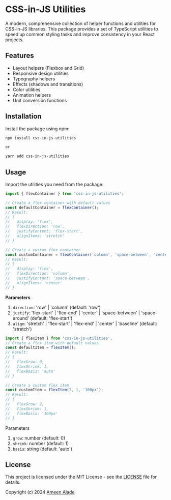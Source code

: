# CSS-in-JS Utilities

A modern, comprehensive collection of helper functions and utilities for CSS-in-JS libraries. This package provides a set of TypeScript utilities to speed up common styling tasks and improve consistency in your React projects.

## Features

- Layout helpers (Flexbox and Grid)
- Responsive design utilities
- Typography helpers
- Effects (shadows and transitions)
- Color utilities
- Animation helpers
- Unit conversion functions

## Installation

Install the package using npm:

```bash
npm install css-in-js-utilities

or

yarn add css-in-js-utilities
```

## Usage
Import the utilities you need from the package:

```typescript
import { flexContainer } from 'css-in-js-utilities';

// Create a flex container with default values
const defaultContainer = flexContainer();
// Result:
// {
//   display: 'flex',
//   flexDirection: 'row',
//   justifyContent: 'flex-start',
//   alignItems: 'stretch'
// }

// Create a custom flex container
const customContainer = flexContainer('column', 'space-between', 'center');
// Result:
// {
//   display: 'flex',
//   flexDirection: 'column',
//   justifyContent: 'space-between',
//   alignItems: 'center'
// }
```

**Parameters**
1. `direction`: 'row' | 'column' (default: 'row')
2. `justify`: 'flex-start' | 'flex-end' | 'center' | 'space-between' | 'space-around' (default: 'flex-start')
3. `align`: 'stretch' | 'flex-start' | 'flex-end' | 'center' | 'baseline' (default: 'stretch')

```typescript
import { flexItem } from 'css-in-js-utilities';
// Create a flex item with default values
const defaultItem = flexItem();
// Result:
// {
//   flexGrow: 0,
//   flexShrink: 1,
//   flexBasis: 'auto'
// }

// Create a custom flex item
const customItem = flexItem(2, 1, '100px');
// Result:
// {
//   flexGrow: 2,
//   flexShrink: 1,
//   flexBasis: '100px'
// }
```
Parameters
1. `grow`: number (default: 0)
2. `shrink`: number (default: 1)
3. `basis`: string (default: 'auto')

## License

This project is licensed under the MIT License - see the [LICENSE](LICENSE) file for details.

Copyright (c) 2024 [Ameen Alade](https://ameenalade.dev)